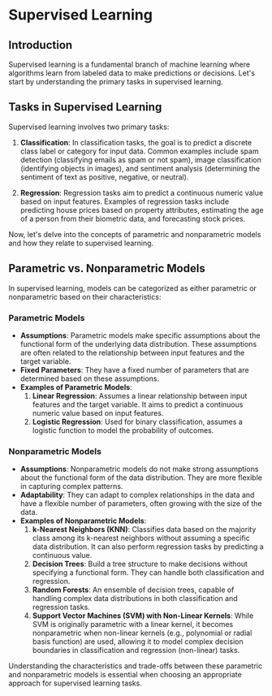 # Supervised Learning

## Introduction

Supervised learning is a fundamental branch of machine learning where algorithms learn from labeled data to make predictions or decisions. Let's start by understanding the primary tasks in supervised learning.

## Tasks in Supervised Learning

Supervised learning involves two primary tasks:

1. **Classification**: In classification tasks, the goal is to predict a discrete class label or category for input data. Common examples include spam detection (classifying emails as spam or not spam), image classification (identifying objects in images), and sentiment analysis (determining the sentiment of text as positive, negative, or neutral).

2. **Regression**: Regression tasks aim to predict a continuous numeric value based on input features. Examples of regression tasks include predicting house prices based on property attributes, estimating the age of a person from their biometric data, and forecasting stock prices.

Now, let's delve into the concepts of parametric and nonparametric models and how they relate to supervised learning.

## Parametric vs. Nonparametric Models

In supervised learning, models can be categorized as either parametric or nonparametric based on their characteristics:

### Parametric Models

- **Assumptions**: Parametric models make specific assumptions about the functional form of the underlying data distribution. These assumptions are often related to the relationship between input features and the target variable.
- **Fixed Parameters**: They have a fixed number of parameters that are determined based on these assumptions.
- **Examples of Parametric Models**:
  1. **Linear Regression**: Assumes a linear relationship between input features and the target variable. It aims to predict a continuous numeric value based on input features.
  2. **Logistic Regression**: Used for binary classification, assumes a logistic function to model the probability of outcomes.

### Nonparametric Models

- **Assumptions**: Nonparametric models do not make strong assumptions about the functional form of the data distribution. They are more flexible in capturing complex patterns.
- **Adaptability**: They can adapt to complex relationships in the data and have a flexible number of parameters, often growing with the size of the data.
- **Examples of Nonparametric Models**:
  1. **k-Nearest Neighbors (KNN)**: Classifies data based on the majority class among its k-nearest neighbors without assuming a specific data distribution. It can also perform regression tasks by predicting a continuous value.
  2. **Decision Trees**: Build a tree structure to make decisions without specifying a functional form. They can handle both classification and regression.
  3. **Random Forests**: An ensemble of decision trees, capable of handling complex data distributions in both classification and regression tasks.
  4. **Support Vector Machines (SVM) with Non-Linear Kernels**: While SVM is originally parametric with a linear kernel, it becomes nonparametric when non-linear kernels (e.g., polynomial or radial basis function) are used, allowing it to model complex decision boundaries in classification and regression (non-linear) tasks.

Understanding the characteristics and trade-offs between these parametric and nonparametric models is essential when choosing an appropriate approach for supervised learning tasks.
